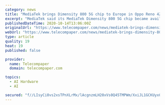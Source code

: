 ```yaml
---
category: news
title: "MediaTek brings Dimensity 800 5G chip to Europe in Oppo Reno 4Z 5G"
excerpt: "MediaTek said its MediaTek Dimensity 800 5G chip became available in Europe for the first time with the launch of the Oppo Reno 4Z 5G smartphone. Key features include 5G connectivity with MediaTek 5G UltraSave technologies,"
publishedDateTime: 2020-10-14T13:06:00Z
originalUrl: "https://www.telecompaper.com/news/mediatek-brings-dimensity-800-5g-chip-to-europe-in-oppo-reno-4z-5g--1357774"
webUrl: "https://www.telecompaper.com/news/mediatek-brings-dimensity-800-5g-chip-to-europe-in-oppo-reno-4z-5g--1357774"
type: article
quality: 19
heat: 19
published: false

provider:
  name: Telecompaper
  domain: telecompaper.com

topics:
  - AI Hardware
  - AI

secured: "f//LIsyCi0vs2xsTPnXLrMx/lAcgnzmLH20xVs0Q45TMPWm/XxiJL1GCKUyx0GUSIQUb3W04xNxyb+APpyLP0iUXKm4bA3a8saafcV8I9mwXLS3oujfoxTCw9Q88IOlfJMeZCSOmQs0YTu9jgwzaxX7TGwLfqQinRGKy7BuPrHtl9gD0xkOCl/RyDsB8pCyaxGScwQsOxJRSJjsmE/kxKGc/qS23McllB7hynGr7NY31bsBySwk/QjgAxgLL7DjYcooqyXR2fgbz3NIisbr1vXL1ucmA1SdyCbSCGICOB7NEtJtF90bRHwNh848e+2f21mXTE1swlGS8uxQ5O3n2Zj8BQ6+PHzNLT/tGja8WWzM=;LFEw6GGsx+dVCmv8d+tr5A=="
---
```


